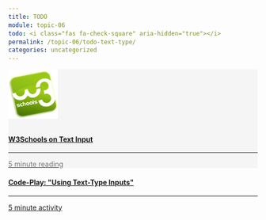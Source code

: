 ```yaml
---
title: TODO
module: topic-06
todo: <i class="fas fa-check-square" aria-hidden="true"></i>
permalink: /topic-06/todo-text-type/
categories: uncategorized
---
```



<div class="row text-center">
    <div class="col-lg-4">
        <div class="bs-component">
          <div class="list-group">
              <div class="list-group-item" style="background-color: #F5F5F5">
              <a href="https://www.w3schools.com/tags/att_input_type_text.asp" target="_blank" class="list-group-item">
                <img src="../img/hw-icon-w3schools.png" style="max-height: 100px; margin: auto; margin-bottom: 10px;" />
                  <h4 class="list-group-item-heading">W3Schools on Text Input</h4>
                  <hr>
                  <p class="list-group-item-text" style="color: #777;"><i class="fa fa-clock-o" aria-hidden="true"></i> 5 minute reading</p>
                  </a>
              </div>
            </div>
        </div>
    </div>
    <div class="col-lg-4">
        <div class="bs-component">
          <div class="list-group">
              <a href="https://codepen.io/retrog4m3r/pen/PoNLaLN" target="_blank" class="list-group-item">
                <i class="icon-hw fas fa-form" aria-hidden="true"></i>
                  <h4 class="list-group-item-heading">Code-Play: "Using Text-Type Inputs"</h4>
                  <hr>
                  <p class="list-group-item-text"><i class="fa fa-clock-o" aria-hidden="true"></i> 5 minute activity</p>
              </a>
          </div>
        </div>
    </div>
</div>


